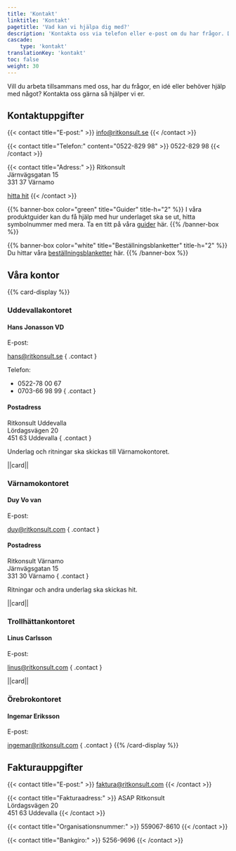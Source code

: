 ```yaml
---
title: 'Kontakt'
linktitle: 'Kontakt'
pagetitle: 'Vad kan vi hjälpa dig med?'
description: 'Kontakta oss via telefon eller e-post om du har frågor. Du hittar även våra fakturauppgifter och adresser här.'
cascade:
    type: 'kontakt'
translationKey: 'kontakt'
toc: false
weight: 30
---
```


Vill du arbeta tillsammans med oss, har du frågor, en idé eller behöver hjälp med något? Kontakta oss gärna så hjälper vi er.

## Kontaktuppgifter

{{< contact title="E-post:" >}}
info@ritkonsult.se
{{< /contact >}}

{{< contact title="Telefon:" content="0522-829 98" >}}
0522-829 98
{{< /contact >}}

{{< contact title="Adress:" >}}
Ritkonsult\
Järnvägsgatan 15\
331 37 Värnamo

[hitta hit](https://www.hitta.se/kartan!~57.18174,14.03711,14z/tr!i=H5lifYkV/search!q=J%C3%A4rnv%C3%A4gsgatan%2015%20331%2037%20V%C3%A4rnamo!b=57.16964:14.00967,57.19383:14.06456!sg=true!t=combined)
{{< /contact >}}

{{% banner-box color="green" title="Guider" title-h="2" %}}
I våra produktguider kan du få hjälp med hur underlaget ska se ut, hitta symbolnummer med mera. Ta en titt på våra [guider](/guider) här.
{{% /banner-box %}}

{{% banner-box color="white" title="Beställnings&shy;blanketter" title-h="2" %}}
Du hittar våra [beställningsblanketter](/blanketter) här. 
{{% /banner-box %}}

## Våra kontor
{{% card-display %}}
### Uddevallakontoret

#### Hans Jonasson VD
E-post:

hans@ritkonsult.se
{ .contact }

Telefon:

- 0522-78 00 67
- 0703-66 98 99
{ .contact }

#### Postadress

Ritkonsult Uddevalla\
Lördagsvägen 20\
451 63 Uddevalla 
{ .contact }

Underlag och ritningar ska skickas till Värnamokontoret.

||card||

### Värnamokontoret

#### Duy Vo van

E-post:

duy@ritkonsult.com
{ .contact }

#### Postadress

Ritkonsult Värnamo\
Järnvägsgatan 15\
331 30 Värnamo 
{ .contact }

Ritningar och andra underlag ska skickas hit.

||card||

### Trollhättankontoret

#### Linus Carlsson 

E-post:

linus@ritkonsult.com
{ .contact }

||card||

### Örebrokontoret

#### Ingemar Eriksson

E-post:

ingemar@ritkonsult.com
{ .contact }
{{% /card-display %}}

## Fakturauppgifter

{{< contact title="E-post:" >}}
faktura@ritkonsult.com
{{< /contact >}}

{{< contact title="Fakturaadress:" >}}
ASAP Ritkonsult\
Lördagsvägen 20\
451 63 Uddevalla 
{{< /contact >}}

{{< contact title="Organisationsnummer:" >}}
559067-8610
{{< /contact >}}

{{< contact title="Bankgiro:" >}}
5256-9696
{{< /contact >}}

